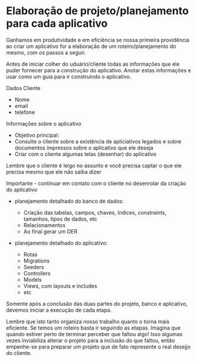 # Elaboração de projeto/planejamento para cada aplicativo

Ganhamos em produtividade e em eficiência se nossa primeira providência ao criar um aplicativo for a elaboração de um roteiro/planejamento do mesmo, com os passos a seguir.

Antes de iniciar colher do uduário/cliente todas as informações que ele puder fornecer para a construção do aplicativo. Anotar estas informações e usar como um guia para ir construindo o aplicativo.

Dados Cliente

- Nome
- email
- telefone

Informações sobre o aplicativo

- Objetivo principal:
- Consulte o cliente sobre a existência de apliciativos legados e sobre documentos impressos sobre o aplicativo que ele deseja
- Criar com o cliente algumas telas (desenhar) do aplicativo

Lembre que o cliente é leigo no assunto e você precisa captar o que ele precisa mesmo que ele não saiba dizer

Importante - continuar em contato com o cliente no desenrolar da criação do aplicativo


- planejamento detalhado do banco de dados:
  - Criação das tabelas, campos, chaves, índices, constraints, tamanhos, tipos de dados, etc
  - Relacionamentos
  - Ao final gerar um DER

- planejamento detalhado do aplicativo:
  - Rotas
  - Migrations
  - Seeders
  - Controllers
  - Models
  - Views, com layouts e includes
  - etc

Somente após a conclusão das duas partes do projeto, banco e aplicativo, devemos iniciar a execução de cada etapa.

Lembre que isto tanto organiza nosso trabalho quanto o torna mais eficiente. Se temos um roteiro basta ir seguindo as etapas.
Imagina que quando estiver perto de terminar perceber que faltou algo! Isso algumas vezes inviabiliza alterar o projeto para a inclusão do que faltou, então empenhe-se para preparar um projeto que de fato represente o real desejjo do cliente.

